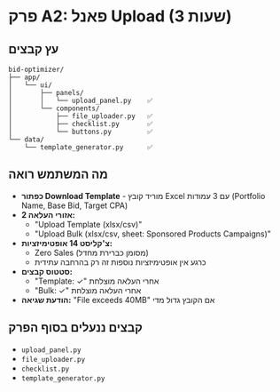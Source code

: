 # פרק A2: פאנל Upload (3 שעות)

## עץ קבצים
```
bid-optimizer/
├── app/
│   └── ui/
│       ├── panels/
│       │   └── upload_panel.py    ✅
│       └── components/
│           ├── file_uploader.py   ✅
│           ├── checklist.py       ✅
│           └── buttons.py         ✅
└── data/
    └── template_generator.py      ✅
```

## מה המשתמש רואה
- **כפתור Download Template** - מוריד קובץ Excel עם 3 עמודות (Portfolio Name, Base Bid, Target CPA)
- **2 אזורי העלאה:**
  - "Upload Template (xlsx/csv)"
  - "Upload Bulk (xlsx/csv, sheet: Sponsored Products Campaigns)"
- **צ'קליסט 14 אופטימיזציות:**
  - Zero Sales (מסומן כברירת מחדל)
  - כרגע אין אופטימיזציות נוספות זה רק בהרחבה עתידית
- **סטטוס קבצים:** 
  - "Template: ✓" אחרי העלאה מוצלחת
  - "Bulk: ✓" אחרי העלאה מוצלחת
- **הודעת שגיאה:** "File exceeds 40MB" אם הקובץ גדול מדי

## קבצים ננעלים בסוף הפרק
- `upload_panel.py`
- `file_uploader.py` 
- `checklist.py`
- `template_generator.py`